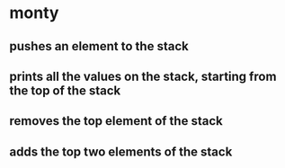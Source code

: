 # monty
## pushes an element to the stack
## prints all the values on the stack, starting from the top of the stack
##  removes the top element of the stack
## adds the top two elements of the stack
